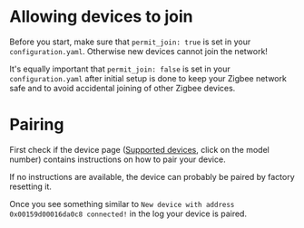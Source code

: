 # Allowing devices to join
Before you start, make sure that `permit_join: true` is set in your `configuration.yaml`. Otherwise new devices cannot join the network!

It's equally important that `permit_join: false` is set in your `configuration.yaml` after initial setup is done to keep your Zigbee network safe and to avoid accidental joining of other Zigbee devices.

# Pairing
First check if the device page ([Supported devices](../information/supported_devices.md), click on the model number) contains instructions on how to pair your device.

If no instructions are available, the device can probably be paired by factory resetting it.

Once you see something similar to `New device with address 0x00159d00016da0c8 connected!` in the log your device is paired.
